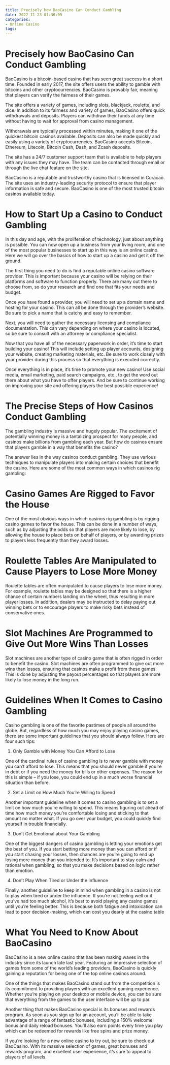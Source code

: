 ```yaml
---
title: Precisely how BaoCasino Can Conduct Gambling
date: 2022-11-23 01:36:05
categories:
- Online Casino
tags:
---
```



#  Precisely how BaoCasino Can Conduct Gambling

BaoCasino is a bitcoin-based casino that has seen great success in a short time. Founded in early 2017, the site offers users the ability to gamble with bitcoins and other cryptocurrencies. BaoCasino is provably fair, meaning that players can verify the fairness of their games.

The site offers a variety of games, including slots, blackjack, roulette, and dice. In addition to its fairness and variety of games, BaoCasino offers quick withdrawals and deposits. Players can withdraw their funds at any time without having to wait for approval from casino management.

Withdrawals are typically processed within minutes, making it one of the quickest bitcoin casinos available. Deposits can also be made quickly and easily using a variety of cryptocurrencies. BaoCasino accepts Bitcoin, Ethereum, Litecoin, Bitcoin Cash, Dash, and Zcash deposits.

The site has a 24/7 customer support team that is available to help players with any issues they may have. The team can be contacted through email or through the live chat feature on the site.

BaoCasino is a reputable and trustworthy casino that is licensed in Curacao. The site uses an industry-leading security protocol to ensure that player information is safe and secure. BaoCasino is one of the most trusted bitcoin casinos available today.

#  How to Start Up a Casino to Conduct Gambling

In this day and age, with the proliferation of technology, just about anything is possible. You can now open up a business from your living room, and one of the most popular businesses to start up in this way is an online casino. Here we will go over the basics of how to start up a casino and get it off the ground.

The first thing you need to do is find a reputable online casino software provider. This is important because your casino will be relying on their platforms and software to function properly. There are many out there to choose from, so do your research and find one that fits your needs and budget.

Once you have found a provider, you will need to set up a domain name and hosting for your casino. This can all be done through the provider’s website. Be sure to pick a name that is catchy and easy to remember.

Next, you will need to gather the necessary licensing and compliance documentation. This can vary depending on where your casino is located, so be sure to consult with an attorney or compliance specialist.

Now that you have all of the necessary paperwork in order, it’s time to start building your casino! This will include setting up player accounts, designing your website, creating marketing materials, etc. Be sure to work closely with your provider during this process so that everything is executed correctly.

Once everything is in place, it’s time to promote your new casino! Use social media, email marketing, paid search campaigns, etc., to get the word out there about what you have to offer players. And be sure to continue working on improving your site and offering players the best possible experience!

#  The Precise Steps of How Casinos Conduct Gambling

The gambling industry is massive and hugely popular. The excitement of potentially winning money is a tantalizing prospect for many people, and casinos make billions from gambling each year. But how do casinos ensure that players gamble in a way that benefits the casino?

The answer lies in the way casinos conduct gambling. They use various techniques to manipulate players into making certain choices that benefit the casino. Here are some of the most common ways in which casinos rig gambling:

# Casino Games Are Rigged to Favor the House

One of the most obvious ways in which casinos rig gambling is by rigging casino games to favor the house. This can be done in a number of ways, such as by adjusting the odds so that players are more likely to lose, by allowing the house to place bets on behalf of players, or by awarding prizes to players less frequently than they award losses.

# Roulette Tables Are Manipulated to Cause Players to Lose More Money

Roulette tables are often manipulated to cause players to lose more money. For example, roulette tables may be designed so that there is a higher chance of certain numbers landing on the wheel, thus resulting in more player losses. In addition, dealers may be instructed to delay paying out winning bets or to encourage players to make risky bets instead of conservative ones.

# Slot Machines Are Programmed to Give Out More Wins Than Losses

Slot machines are another type of casino game that is often rigged in order to benefit the casino. Slot machines are often programmed to give out more wins than losses, ensuring that casinos make a profit from these games. This is done by adjusting the payout percentages so that players are more likely to lose money in the long run.

#  Guidelines When It Comes to Casino Gambling 

Casino gambling is one of the favorite pastimes of people all around the globe. But, regardless of how much you may enjoy playing casino games, there are some important guidelines that you should always follow. Here are four such tips:

1. Only Gamble with Money You Can Afford to Lose 

One of the cardinal rules of casino gambling is to never gamble with money you can’t afford to lose. This means that you should never gamble if you’re in debt or if you need the money for bills or other expenses. The reason for this is simple – if you lose, you could end up in a much worse financial situation than before.

2. Set a Limit on How Much You’re Willing to Spend 

Another important guideline when it comes to casino gambling is to set a limit on how much you’re willing to spend. This means figuring out ahead of time how much money you’re comfortable losing and sticking to that amount no matter what. If you go over your budget, you could quickly find yourself in trouble financially.

3. Don’t Get Emotional about Your Gambling 

One of the biggest dangers of casino gambling is letting your emotions get the best of you. If you start betting more money than you can afford or if you start chasing your losses, then chances are you’re going to end up losing more money than you intended to. It’s important to stay calm and rational when gambling, so that you make decisions based on logic rather than emotion.

4. Don’t Play When Tired or Under the Influence 

Finally, another guideline to keep in mind when gambling in a casino is not to play when tired or under the influence. If you’re not feeling well or if you’ve had too much alcohol, it’s best to avoid playing any casino games until you’re feeling better. This is because both fatigue and intoxication can lead to poor decision-making, which can cost you dearly at the casino table

#  What You Need to Know About BaoCasino

BaoCasino is a new online casino that has been making waves in the industry since its launch late last year. Featuring an impressive selection of games from some of the world’s leading providers, BaoCasino is quickly gaining a reputation for being one of the top online casinos around.

One of the things that makes BaoCasino stand out from the competition is its commitment to providing players with an excellent gaming experience. Whether you’re playing on your desktop or mobile device, you can be sure that everything from the games to the user interface will be up to par.

Another thing that makes BaoCasino special is its bonuses and rewards program. As soon as you sign up for an account, you’ll be able to take advantage of a range of fantastic bonuses, including a 150% welcome bonus and daily reload bonuses. You’ll also earn points every time you play which can be redeemed for rewards like free spins and prize money.

If you’re looking for a new online casino to try out, be sure to check out BaoCasino. With its massive selection of games, great bonuses and rewards program, and excellent user experience, it’s sure to appeal to players of all levels.